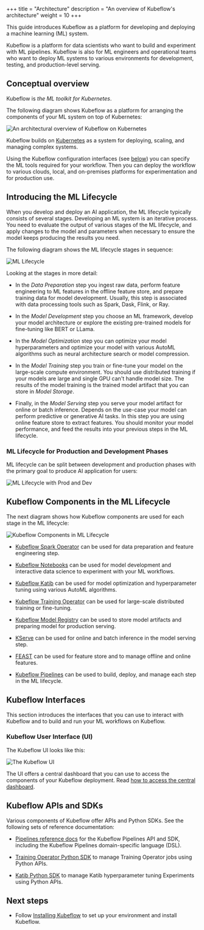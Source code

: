 +++
title = "Architecture"
description = "An overview of Kubeflow's architecture"
weight = 10
+++

<!--
Note for authors: The source of the diagrams is held in Google Slides decks,
in the "Doc diagrams" folder in the public Kubeflow shared drive.
-->

This guide introduces Kubeflow as a platform for developing and deploying a
machine learning (ML) system.

Kubeflow is a platform for data scientists who want to build and experiment with
ML pipelines. Kubeflow is also for ML engineers and operational teams who want
to deploy ML systems to various environments for development, testing, and
production-level serving.

## Conceptual overview

Kubeflow is _the ML toolkit for Kubernetes_.

The following diagram shows Kubeflow as a platform for arranging the
components of your ML system on top of Kubernetes:

<img src="/docs/started/images/kubeflow-architecture.drawio.svg"
  alt="An architectural overview of Kubeflow on Kubernetes"
  class="mt-3 mb-3 border border-info rounded">

Kubeflow builds on [Kubernetes](https://kubernetes.io/) as a system for
deploying, scaling, and managing complex systems.

Using the Kubeflow configuration interfaces (see [below](#kubeflow-interfaces)) you can
specify the ML tools required for your workflow. Then you can deploy the
workflow to various clouds, local, and on-premises platforms for experimentation and
for production use.

## Introducing the ML Lifecycle

When you develop and deploy an AI application, the ML lifecycle typically consists of
several stages. Developing an ML system is an iterative process.
You need to evaluate the output of various stages of the ML lifecycle, and apply
changes to the model and parameters when necessary to ensure the model keeps
producing the results you need.

The following diagram shows the ML lifecycle stages in sequence:

<img src="/docs/started/images/ml-lifecycle.drawio.svg"
  alt="ML Lifecycle"
  class="mt-3 mb-3 border border-info rounded">

Looking at the stages in more detail:

- In the _Data Preparation_ step you ingest raw data, perform feature engineering to ML features in
  the offline feature store, and prepare training data for model development. Usually, this step is
  associated with data processing tools such as Spark, Dask, Flink, or Ray.

- In the _Model Development_ step you choose an ML framework, develop your model architecture or
  explore the existing pre-trained models for fine-tuning like BERT or LLama.

- In the _Model Optimization_ step you can optimize your model hyperparameters and optimize your
  model with various AutoML algorithms such as neural architecture search or model compression.

- In the _Model Training_ step you train or fine-tune your model on the large-scale
  compute environment. You should use distributed training if your models are large and single GPU
  can't handle model size. The results of the model training is the trained model artifact that you
  can store in _Model Storage_.

- Finally, in the _Model Serving_ step you serve your model artifact for online or batch inference.
  Depends on the use-case your model can perform predictive or generative AI tasks. In this step
  you are using online feature store to extract features. You should monitor your model performance,
  and feed the results into your previous steps in the ML lifecycle.

### ML Lifecycle for Production and Development Phases

ML lifecycle can be split between development and production phases with the primary goal to produce
AI application for users:

<img src="/docs/started/images/ml-lifecycle-prod-dev.drawio.svg"
  alt="ML Lifecycle with Prod and Dev"
  class="mt-3 mb-3 border border-info rounded">

## Kubeflow Components in the ML Lifecycle

The next diagram shows how Kubeflow components are used for each stage in the ML lifecycle:

<img src="ml-lifecycle-kubeflow.drawio.svg"
  alt="Kubeflow Components in ML Lifecycle"
  class="mt-3 mb-3 border border-info rounded">

- [Kubeflow Spark Operator](https://github.com/kubeflow/spark-operator) can be used for data
  preparation and feature engineering step.

- [Kubeflow Notebooks](/docs/components/notebooks/) can be used for model development and interactive
  data science to experiment with your ML workflows.

- [Kubeflow Katib](/docs/components/katib/) can be used for model optimization and hyperparameter
  tuning using various AutoML algorithms.

- [Kubeflow Training Operator](/docs/components/training/) can be used for large-scale distributed
  training or fine-tuning.

- [Kubeflow Model Registry](/docs/components/model-registry/) can be used to store model artifacts
  and preparing model for production serving.

- [KServe](https://kserve.github.io/website/master/) can be used for online and batch inference
  in the model serving step.

- [FEAST](https://feast.dev/) can be used for feature store and to manage offline and online
  features.

- [Kubeflow Pipelines](/docs/components/pipelines/) can be used to build, deploy, and manage each
  step in the ML lifecycle.

## Kubeflow Interfaces

This section introduces the interfaces that you can use to interact with
Kubeflow and to build and run your ML workflows on Kubeflow.

### Kubeflow User Interface (UI)

The Kubeflow UI looks like this:

<img src="/docs/images/central-ui.png" 
  alt="The Kubeflow UI"
  class="mt-3 mb-3 border border-info rounded">

The UI offers a central dashboard that you can use to access the components
of your Kubeflow deployment. Read
[how to access the central dashboard](/docs/components/central-dash/overview/).

## Kubeflow APIs and SDKs

<!--
TODO (andreyvelich): Add reference docs once this issue is implemented: https://github.com/kubeflow/katib/issues/2081
-->

Various components of Kubeflow offer APIs and Python SDKs. See the following
sets of reference documentation:

- [Pipelines reference docs](/docs/components/pipelines/reference/) for the Kubeflow
  Pipelines API and SDK, including the Kubeflow Pipelines domain-specific
  language (DSL).

- [Training Operator Python SDK](https://github.com/kubeflow/training-operator/blob/86e0df17db715543b366e885c9ae659aa1342c8e/sdk/python/kubeflow/training/api/training_client.py)
  to manage Training Operator jobs using Python APIs.

- [Katib Python SDK](https://github.com/kubeflow/katib/blob/086093fed72610c227e3ae1b4044f27afa940852/sdk/python/v1beta1/kubeflow/katib/api/katib_client.py)
  to manage Katib hyperparameter tuning Experiments using Python APIs.

## Next steps

- Follow [Installing Kubeflow](/docs/started/installing-kubeflow/) to set up your environment and install Kubeflow.
